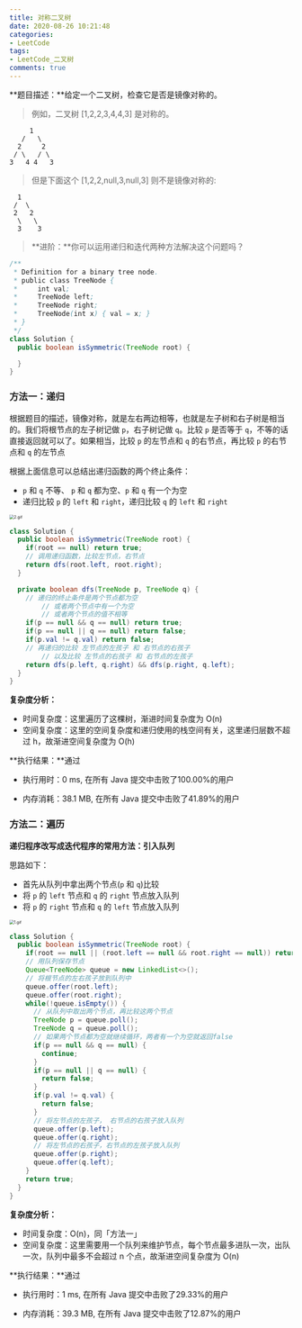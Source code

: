 ```yaml
---
title: 对称二叉树
date: 2020-08-26 10:21:48
categories:
- LeetCode
tags:
- LeetCode_二叉树
comments: true
---
```


**题目描述：**给定一个二叉树，检查它是否是镜像对称的。

> 例如，二叉树 [1,2,2,3,4,4,3] 是对称的。
```
     1
   /   \
  2     2
 / \   / \
3   4 4   3
```
> 但是下面这个 [1,2,2,null,3,null,3] 则不是镜像对称的:
```
  1
 /  \
 2   2
  \   \
  3    3
```
>**进阶：**你可以运用递归和迭代两种方法解决这个问题吗？

<!-- more -->

```java
/**
 * Definition for a binary tree node.
 * public class TreeNode {
 *     int val;
 *     TreeNode left;
 *     TreeNode right;
 *     TreeNode(int x) { val = x; }
 * }
 */
class Solution {
  public boolean isSymmetric(TreeNode root) {

  }
}
```



### 方法一：递归

根据题目的描述，镜像对称，就是左右两边相等，也就是左子树和右子树是相当的。我们将根节点的左子树记做 `p`，右子树记做 `q`。比较 `p` 是否等于 `q`，不等的话直接返回就可以了。如果相当，比较 `p` 的左节点和 `q` 的右节点，再比较 `p` 的右节点和 `q` 的左节点



根据上面信息可以总结出递归函数的两个终止条件：

- `p` 和 `q` 不等、 `p` 和 `q` 都为空、`p` 和 `q` 有一个为空
- 递归比较 `p` 的 `left` 和 `right`，递归比较 `q` 的 `left` 和 `right`

<img src="https://pic.leetcode-cn.com/2449af8862537df2cbbc45a07764415c1a10769677c822fa271ea7447c8fa128-2.gif" alt="2.gif" style="zoom: 50%;" />

```java
class Solution {
  public boolean isSymmetric(TreeNode root) {
    if(root == null) return true;
    // 调用递归函数，比较左节点，右节点
    return dfs(root.left, root.right);
  }

  private boolean dfs(TreeNode p, TreeNode q) {
    // 递归的终止条件是两个节点都为空
		// 或者两个节点中有一个为空
		// 或者两个节点的值不相等
    if(p == null && q == null) return true;
    if(p == null || q == null) return false;
    if(p.val != q.val) return false;
    // 再递归的比较 左节点的左孩子 和 右节点的右孩子
		// 以及比较 左节点的右孩子 和 右节点的左孩子
    return dfs(p.left, q.right) && dfs(p.right, q.left);
  }
}
```

**复杂度分析：**

- 时间复杂度：这里遍历了这棵树，渐进时间复杂度为 O(n)
- 空间复杂度：这里的空间复杂度和递归使用的栈空间有关，这里递归层数不超过 h，故渐进空间复杂度为 O(h)

**执行结果：**通过

- 执行用时：0 ms, 在所有 Java 提交中击败了100.00%的用户

- 内存消耗：38.1 MB, 在所有 Java 提交中击败了41.89%的用户



### 方法二：遍历

**递归程序改写成迭代程序的常用方法：引入队列**

思路如下：

- 首先从队列中拿出两个节点(`p` 和 `q`)比较
- 将 `p` 的 `left` 节点和 `q` 的 `right` 节点放入队列
- 将 `p` 的 `right` 节点和 `q` 的 `left` 节点放入队列

<img src="https://pic.leetcode-cn.com/45a663b08efaa14193d63ef63ae3d1d130807467d13707f584906ad3af4adc36-1.gif" alt="1.gif" style="zoom:50%;" />

```java
class Solution {
  public boolean isSymmetric(TreeNode root) {
    if(root == null || (root.left == null && root.right == null)) return true;
    // 用队列保存节点
    Queue<TreeNode> queue = new LinkedList<>();
    // 将根节点的左右孩子放到队列中
    queue.offer(root.left);
    queue.offer(root.right);
    while(!queue.isEmpty()) {
      // 从队列中取出两个节点，再比较这两个节点
      TreeNode p = queue.poll();
      TreeNode q = queue.poll();
      // 如果两个节点都为空就继续循环，两者有一个为空就返回false
      if(p == null && q == null) {
        continue;
      }
      if(p == null || q == null) {
        return false;
      }
      if(p.val != q.val) {
        return false;
      }
      // 将左节点的左孩子， 右节点的右孩子放入队列
      queue.offer(p.left);
      queue.offer(q.right);
      // 将左节点的右孩子，右节点的左孩子放入队列
      queue.offer(p.right);
      queue.offer(q.left);
    }
    return true;
  }
}
```

**复杂度分析：**

- 时间复杂度：O(n)，同「方法一」
- 空间复杂度：这里需要用一个队列来维护节点，每个节点最多进队一次，出队一次，队列中最多不会超过 n 个点，故渐进空间复杂度为 O(n)

**执行结果：**通过

- 执行用时：1 ms, 在所有 Java 提交中击败了29.33%的用户

- 内存消耗：39.3 MB, 在所有 Java 提交中击败了12.87%的用户